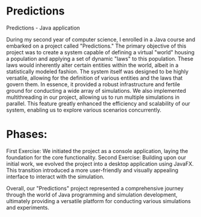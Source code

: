 # Predictions
Predictions - Java application
 
During my second year of computer science, I enrolled in a Java course and embarked on a project called "Predictions." The primary objective of this project was to create a system capable of defining a virtual "world" housing a population and applying a set of dynamic "laws" to this population. These laws would inherently alter certain entities within the world, albeit in a statistically modeled fashion.
The system itself was designed to be highly versatile, allowing for the definition of various entities and the laws that govern them. In essence, it provided a robust infrastructure and fertile ground for conducting a wide array of simulations.
We also implemented multithreading in our project, allowing us to run multiple simulations in parallel. This feature greatly enhanced the efficiency and scalability of our system, enabling us to explore various scenarios concurrently.
 
# Phases:
 
First Exercise: We initiated the project as a console application, laying the foundation for the core functionality.
Second Exercise: Building upon our initial work, we evolved the project into a desktop application using JavaFX. This transition introduced a more user-friendly and visually appealing interface to interact with the simulation.
 
Overall, our "Predictions" project represented a comprehensive journey through the world of Java programming and simulation development, ultimately providing a versatile platform for conducting various simulations and experiments.
